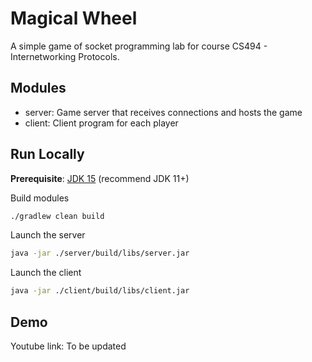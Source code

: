 # Magical Wheel

A simple game of socket programming lab for course CS494 - Internetworking Protocols.

## Modules

- server: Game server that receives connections and hosts the game
- client: Client program for each player
## Run Locally

**Prerequisite**: [JDK 15](https://www.oracle.com/java/technologies/javase/jdk15-archive-downloads.html) 
(recommend JDK 11+)

Build modules

```bash
./gradlew clean build
```

Launch the server

```bash
java -jar ./server/build/libs/server.jar
```

Launch the client

```bash
java -jar ./client/build/libs/client.jar
```

## Demo

Youtube link: To be updated
